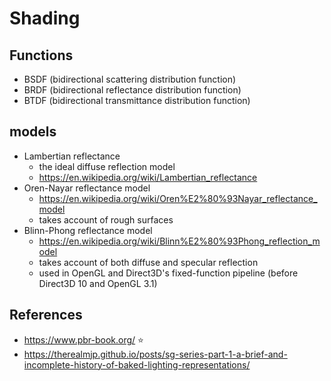 # Shading



## Functions

- BSDF (bidirectional scattering distribution function)
- BRDF (bidirectional reflectance distribution function)
- BTDF (bidirectional transmittance distribution function)



## models

- Lambertian reflectance
  - the ideal diffuse reflection model
  - https://en.wikipedia.org/wiki/Lambertian_reflectance
- Oren-Nayar reflectance model
  - https://en.wikipedia.org/wiki/Oren%E2%80%93Nayar_reflectance_model
  - takes account of rough surfaces
- Blinn-Phong reflectance model
  - https://en.wikipedia.org/wiki/Blinn%E2%80%93Phong_reflection_model
  - takes account of both diffuse and specular reflection
  - used in  OpenGL and Direct3D's fixed-function pipeline (before Direct3D 10 and OpenGL 3.1)



## References

- https://www.pbr-book.org/ ⭐
- https://therealmjp.github.io/posts/sg-series-part-1-a-brief-and-incomplete-history-of-baked-lighting-representations/